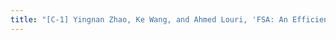 ```yaml
---
title: "[C-1] Yingnan Zhao, Ke Wang, and Ahmed Louri, 'FSA: An Efficient Fault-Tolerant Systolic Array Based DNN Accelerator,' in Proceedings of the 40th IEEE International Conference on Computer Design (ICCD), Lake Tahoe, CA, October 23-26, 2022."
---
```

